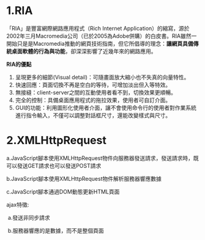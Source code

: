 # 1.RIA

 「RIA」是豐富網際網路應用程式（Rich Internet Application）的縮寫，源於2002年三月Macromedia公司（已於2005為Adobe併購）的白皮書。RIA雖然一開始只是是Macromedia推動的網頁技術指南，但它所倡導的理念：**讓網頁具備傳統桌面軟體的行為與功能**，卻深深影響了近幾年來的網路應用。 

**RIA的優點**

1. 呈現更多的細節(Visual detail)：可隨畫面放大縮小也不失真的向量特性。
2. 快速回應：頁面切換不再是空白的等待，可增加淡出但入等特效。
3. 無接縫：client-server之間的互動使用者看不到，切換效果更順暢。
4. 完全的控制：具備桌面應用程式的拖拉效果，使用者可自訂介面。
5. GUI的功能：利用圖形化使用者介面，讓不會使用命令行的使用者對作業系統進行指令輸入，不僅可以調整對話框尺寸，還能改變樣式與尺寸。



# 2.XMLHttpRequest

a.JavaScript腳本使用XMLHttpRequest物件向服務器發送請求，發送請求時，既可以發送GET請求也可以發送POST請求

b.JavaScript腳本使用XMLHttpRequest物件解析服務器響應數據

c.JavaScript腳本通過DOM動態更新HTML頁面

ajax特徵:

​	a.發送非同步請求

​	b.服務器響應的是數據，而不是整個頁面







